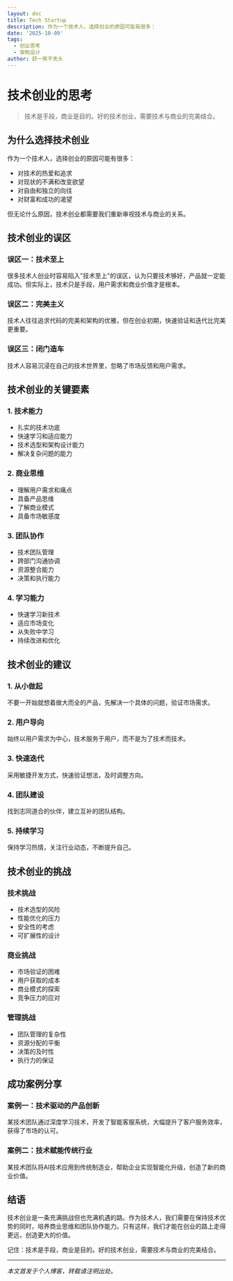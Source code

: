 ```yaml
---
layout: doc
title: Tech Startup
description: 作为一个技术人，选择创业的原因可能有很多：
date: '2025-10-09'
tags:
  - 创业思考
  - 架构设计
author: 舒一笑不秃头
---
```

# 技术创业的思考

> 技术是手段，商业是目的。好的技术创业，需要技术与商业的完美结合。

## 为什么选择技术创业

作为一个技术人，选择创业的原因可能有很多：
- 对技术的热爱和追求
- 对现状的不满和改变欲望
- 对自由和独立的向往
- 对财富和成功的渴望

但无论什么原因，技术创业都需要我们重新审视技术与商业的关系。

## 技术创业的误区

### 误区一：技术至上
很多技术人创业时容易陷入"技术至上"的误区，认为只要技术够好，产品就一定能成功。但实际上，技术只是手段，用户需求和商业价值才是根本。

### 误区二：完美主义
技术人往往追求代码的完美和架构的优雅，但在创业初期，快速验证和迭代比完美更重要。

### 误区三：闭门造车
技术人容易沉浸在自己的技术世界里，忽略了市场反馈和用户需求。

## 技术创业的关键要素

### 1. 技术能力
- 扎实的技术功底
- 快速学习和适应能力
- 技术选型和架构设计能力
- 解决复杂问题的能力

### 2. 商业思维
- 理解用户需求和痛点
- 具备产品思维
- 了解商业模式
- 具备市场敏感度

### 3. 团队协作
- 技术团队管理
- 跨部门沟通协调
- 资源整合能力
- 决策和执行能力

### 4. 学习能力
- 快速学习新技术
- 适应市场变化
- 从失败中学习
- 持续改进和优化

## 技术创业的建议

### 1. 从小做起
不要一开始就想着做大而全的产品，先解决一个具体的问题，验证市场需求。

### 2. 用户导向
始终以用户需求为中心，技术服务于用户，而不是为了技术而技术。

### 3. 快速迭代
采用敏捷开发方式，快速验证想法，及时调整方向。

### 4. 团队建设
找到志同道合的伙伴，建立互补的团队结构。

### 5. 持续学习
保持学习热情，关注行业动态，不断提升自己。

## 技术创业的挑战

### 技术挑战
- 技术选型的风险
- 性能优化的压力
- 安全性的考虑
- 可扩展性的设计

### 商业挑战
- 市场验证的困难
- 用户获取的成本
- 商业模式的探索
- 竞争压力的应对

### 管理挑战
- 团队管理的复杂性
- 资源分配的平衡
- 决策的及时性
- 执行力的保证

## 成功案例分享

### 案例一：技术驱动的产品创新
某技术团队通过深度学习技术，开发了智能客服系统，大幅提升了客户服务效率，获得了市场的认可。

### 案例二：技术赋能传统行业
某技术团队将AI技术应用到传统制造业，帮助企业实现智能化升级，创造了新的商业价值。

## 结语

技术创业是一条充满挑战但也充满机遇的路。作为技术人，我们需要在保持技术优势的同时，培养商业思维和团队协作能力。只有这样，我们才能在创业的路上走得更远，创造更大的价值。

记住：技术是手段，商业是目的。好的技术创业，需要技术与商业的完美结合。

---

*本文首发于个人博客，转载请注明出处。*
